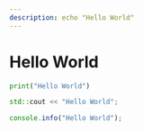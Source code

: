 ```yaml
---
description: echo "Hello World"
---
```


# Hello World

```python
print("Hello World")
```

```cpp
std::cout << "Hello World";
```

```javascript
console.info("Hello World");
```

